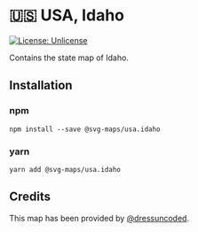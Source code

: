 # 🇺🇸 USA, Idaho

[![License: Unlicense](https://img.shields.io/badge/license-Unlicense-blue.svg)](http://unlicense.org/)

Contains the state map of Idaho.

## Installation

### npm

`npm install --save @svg-maps/usa.idaho`

### yarn

`yarn add @svg-maps/usa.idaho`

## Credits

This map has been provided by [@dressuncoded](https://github.com/dressuncoded).
